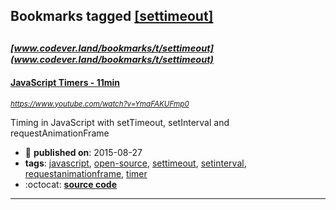 ## Bookmarks tagged [[settimeout]](https://www.codever.land/search?q=[settimeout])

_<sup><sup>[www.codever.land/bookmarks/t/settimeout](www.codever.land/bookmarks/t/settimeout)</sup></sup>_
---
#### [JavaScript Timers - 11min](https://www.youtube.com/watch?v=YmaFAKUFmp0)
_<sup>https://www.youtube.com/watch?v=YmaFAKUFmp0</sup>_

Timing in JavaScript with setTimeout, setInterval and requestAnimationFrame
* :calendar: **published on**: 2015-08-27
* **tags**: [javascript](../tagged/javascript.md), [open-source](../tagged/open-source.md), [settimeout](../tagged/settimeout.md), [setinterval](../tagged/setinterval.md), [requestanimationframe](../tagged/requestanimationframe.md), [timer](../tagged/timer.md)
* :octocat: **[source code](https://github.com/shama/letswritecode/tree/master/js-timers)**
---
